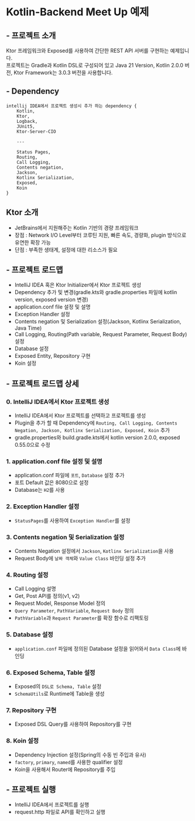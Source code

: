 # Kotlin-Backend Meet Up 예제

## - 프로젝트 소개

Ktor 프레임워크와 Exposed를 사용하여 간단한 REST API 서버를 구현하는 예제입니다.  
프로젝트는 Gradle과 Kotlin DSL로 구성되어 있고 Java 21 Version, Kotlin 2.0.0 버전, Ktor Framework는 3.0.3 버전을 사용합니다.  

## - Dependency

```text
intellij IDEA에서 프로젝트 생성시 추가 하는 dependency {
    Kotlin,
    Ktor,
    Logback,
    JUnit5,
    Ktor-Server-CIO
    
    ---
    
    Status Pages,
    Routing,
    Call Logging,
    Contents negation,
    Jackson,
    Kotlinx Serialization,
    Exposed,
    Koin
}
```

## Ktor 소개

- JetBrains에서 지원해주는 Kotlin 기반의 경량 프레임워크
- 장점 : Network I/O Level부터 코루틴 지원, 빠른 속도, 경량화, plugin 방식으로 유연한 확장 가능
- 단점 : 부족한 생태계, 설정에 대한 리소스가 필요

## - 프로젝트 로드맵

- IntelliJ IDEA 혹은 Ktor Initializer에서 Ktor 프로젝트 생성
- Dependency 추가 및 변경(gradle.kts와 gradle.properties 파일에 kotlin version, exposed version 변경)
- application.conf file 설정 및 설명
- Exception Handler 설정
- Contents negation 및 Serialization 설정(Jackson, Kotlinx Serialization, Java Time)
- Call Logging, Routing(Path variable, Request Parameter, Request Body) 설정
- Database 설정
- Exposed Entity, Repository 구현
- Koin 설정

## - 프로젝트 로드맵 상세

### 0. IntelliJ IDEA에서 Ktor 프로젝트 생성

- IntelliJ IDEA에서 Ktor 프로젝트를 선택하고 프로젝트를 생성
- Plugin을 추가 할 때 Dependency에 `Routing, Call Logging, Contents Negation, Jackson, Kotlinx Serialization, Exposed, Koin` 추가
- gradle.properties와 build.gradle.kts에서 kotlin version 2.0.0, exposed 0.55.0으로 수정

### 1. application.conf file 설정 및 설명

- application.conf 파일에 `포트`, `Database` 설정 추가
- 포트 Default 값은 8080으로 설정
- Database는 `H2`를 사용

### 2. Exception Handler 설정

- `StatusPages`를 사용하여 `Exception Handler`를 설정

### 3. Contents negation 및 Serialization 설정

- Contents Negation 설정에서 `Jackson`, `Kotlinx Serialization`을 사용
- Request Body에 `날짜 객체`와 `Value Class` 바인딩 설정 추가

### 4. Routing 설정

- Call Logging 설명
- Get, Post API를 정의(v1, v2)
- Request Model, Response Model 정의
- `Query Parameter`, `PathVariable`, `Request Body` 정의
- `PathVariable`과 `Request Parameter`를 확장 함수로 리팩토링

### 5. Database 설정

- `application.conf` 파일에 정의된 Database 설정을 읽어와서 `Data Class`에 바인딩

### 6. Exposed Schema, Table 설정

- Exposed의 `DSL로 Schema, Table` 설정
- `SchemaUtils`로 Runtime에 Table을 생성

### 7. Repository 구현

- Exposed DSL Query를 사용하여 Repository를 구현

### 8. Koin 설정

- Dependency Injection 설정(Spring의 수동 빈 주입과 유사)
- `factory`, `primary`, `named`를 사용한 qualifier 설정
- Koin을 사용해서 Router에 Repository를 주입

## - 프로젝트 실행

- IntelliJ IDEA에서 프로젝트를 실행
- request.http 파일로 API를 확인하고 실행